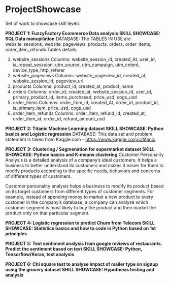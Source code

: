 # ProjectShowcase
Set of work to showcase skill levels


**PROJECT 1: FuzzyFactory Ecommerce Data analysis**
**SKILL SHOWCASE: SQL Data manupilation**
DATABASE: The TABLES IN USE are website_sessions, website_pageviews, products, orders, order_items, order_item_refunds
Tables details:
  1. website_sessions
  Columns: website_session_id, created_At, user_id, is_repeat_sessoion, utm_source, utm_campaign, utm_cntent, device_type_http_referer
  2. website_pageviews
  Columns: website_pageview_id, created_at, website_session_id, pageview_url
  3. products
  Columns: product_id, created_at, product_name
  4. orders
  Columns: order_id, created_at, website_session_id, user_id, primary_product_id, items_purchased, price_usd, cogs_usd
  5. order_items
  Columns: order_item_id, created_At, order_id, product_id, is_primary_item, price_usd, cogs_usd
  6. order_item_refunds
  Columns: order_item_refund_id, created_at, order_item_id, order_id, refund_amount_usd
  
  
  

**PROJECT 2: Titanic Machine Learning dataset
SKILL SHOWCASE: Python basics and Logistic regression**
DATABASE: This data set and problem statement is taken from Kaggle.com - https://www.kaggle.com/c/titanic



**PROJECT 3: Clustering / Segmenation for supermarket dataset
SKILL SHOWCASE: Python basics and K-means clustering**
Customer Personality Analysis is a detailed analysis of a company’s ideal customers. It helps a business to better understand its customers and makes it easier for them to modify products according to the specific needs, behaviors and concerns of different types of customers.

Customer personality analysis helps a business to modify its product based on its target customers from different types of customer segments. For example, instead of spending money to market a new product to every customer in the company’s database, a company can analyze which customer segment is most likely to buy the product and then market the product only on that particular segment.


**PROJECT 4: Logistic regression to predict Churn from Telecom
SKILL SHOWCASE: Statistics basics and how to code in Python based on 1st principles**


**PROJECT 5: Text sentiment analysis from google reviews of restaurants. Predict the sentiment based on text
SKILL SHOWCASE: Python, Tensorflow/Keras, text analysis**

  
**PROJECT 6: Chi square test to analyse impact of mailer type on signup using the grocery dataset
SHILL SHOWCASE: Hypothesis testing and analysis**

